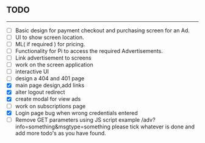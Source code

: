 ## TODO
---

- [ ] Basic design for payment checkout and purchasing screen for an Ad.
- [ ] UI to show screen location.
- [ ] ML( if required ) for pricing.
- [ ] Functionality for Pi to access the required Advertisements.
- [ ] Link advertisement to screens
- [ ] work on the screen application
- [ ] interactive UI
- [ ] design a 404 and 401 page
- [x] main page design,add links
- [x] alter logout redirect
- [x] create modal for view ads
- [ ] work on subscriptions page
- [x] Login page bug when wrong credentials entered
- [ ] Remove GET parameters using JS script example /adv?info=something&msgtype=something
please tick whatever is done and add more todo's as you have found.
